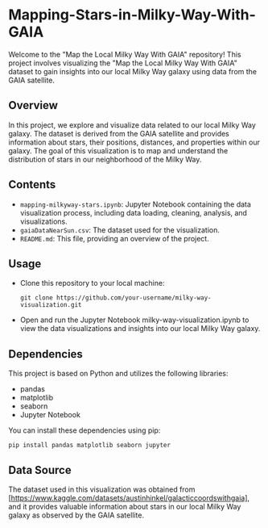 # Mapping-Stars-in-Milky-Way-With-GAIA
Welcome to the "Map the Local Milky Way With GAIA" repository! This project involves visualizing the "Map the Local Milky Way With GAIA" dataset to gain insights into our local Milky Way galaxy using data from the GAIA satellite.
## Overview

In this project, we explore and visualize data related to our local Milky Way galaxy. The dataset is derived from the GAIA satellite and provides information about stars, their positions, distances, and properties within our galaxy. The goal of this visualization is to map and understand the distribution of stars in our neighborhood of the Milky Way.

## Contents

- `mapping-milkyway-stars.ipynb`: Jupyter Notebook containing the data visualization process, including data loading, cleaning, analysis, and visualizations.
- `gaiaDataNearSun.csv`: The dataset used for the visualization.
- `README.md`: This file, providing an overview of the project.

## Usage

- Clone this repository to your local machine:

   ```shell
   git clone https://github.com/your-username/milky-way-visualization.git
   ```
- Open and run the Jupyter Notebook milky-way-visualization.ipynb to view the data visualizations and insights into our local Milky Way galaxy.

## Dependencies
This project is based on Python and utilizes the following libraries:

- pandas
- matplotlib
- seaborn
- Jupyter Notebook

You can install these dependencies using pip:

```shell
pip install pandas matplotlib seaborn jupyter
```
## Data Source
The dataset used in this visualization was obtained from [https://www.kaggle.com/datasets/austinhinkel/galacticcoordswithgaia], and it provides valuable information about stars in our local Milky Way galaxy as observed by the GAIA satellite.





